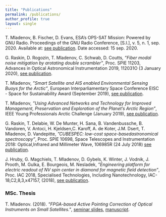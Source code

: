 ```yaml
---
title: "Publications"
permalink: /publications/
author_profile: true
layout: single
---
```

T. Mladenov, B. Fischer, D. Evans, ESA’s OPS-SAT Mission: Powered by GNU Radio. Proceedings of the GNU Radio Conference, [S.l.], v. 5, n. 1, sep. 2020. Available at: [see publication](https://pubs.gnuradio.org/index.php/grcon/article/view/65). Date accessed: 15 sep. 2020.

G. Raskin, D. Rogozin, T. Mladenov, C. Schwab, D. Coutts, *”Fiber modal noise mitigation by arotating double scrambler”*, Proc. SPIE 11203, Advances in Optical Astronomical Instrumentation 2019, 112031O (3 January 2020), [see publication](https://doi.org/10.1117/12.2541364).

T. Mladenov, *”Smart Satellite and AIS enabled Environmental Sensing Buoys for the Arctic”*, European Interparliamentary Space Conference EISC - Space for Sustainability Award (September 2019),
[see publication](/media/publications/81a602_09ef389a6765403898712ad760e1ef44.pdf).

T. Mladenov, *”Using Advanced Networks and Technology for Improved Management, Preservation and Exploration of the Planet’s Arctic Region”*, IEEE Young Professionals Arctic Challenge (January 2019), [see publication](/media/publications/ieee_yp_ac_mladenov.pdf).

G. Raskin, T. Delabie, W. De Munter, H. Sana, B. Vandenbussche, B. Vandoren, V. Antoci, H. Kjeldsen,C. Karoff, A. de Koter, J.M. Dsert, T. Mladenov, D. Vandepitte, *”CUBESPEC: low-cost space-basedastronomical spectroscopy”*, Proc. SPIE 10698, Space Telescopes and Instrumentation 2018: Optical,Infrared and Millimeter Wave, 106985R (24 July 2018) [see publication](https://doi.org/10.1117/12.2314074).

J. Hruby, G. Magchiels, T. Mladenov, D. Gybels, K. Winter, J. Vodnik, J. Prooth, M. Gulka, E. Bourgeois, M. Nesladek, *”Engineering platform for electric readout of NV spin center in diamond for magnetic field detection”*, Proc. IAC 2018, Specialised Technologies, Including Nanotechnology, IAC-18,C2,8,3,x47157, (2018), [see publication](/media/publications/iac-18c283x47157-1.pdf).

### MSc. Thesis

T. Mladenov. (2018). *"FPGA-based Active Pointing Correction of Optical Instruments on Small Satellites."*, [seminar slides](/media/thesis/slides_mladenov.pdf), [manuscript](/media/thesis/thesis_mladenov.pdf).
